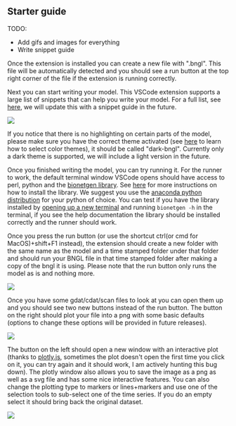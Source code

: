 ## Starter guide

TODO: 
* Add gifs and images for everything
* Write snippet guide

Once the extension is installed you can create a new file with ".bngl". This file will be automatically detected and you should see a run button at the top right corner of the file if the extension is running correctly. 

Next you can start writing your model. This VSCode extension supports a large list of snippets that can help you write your model. For a full list, see [here](https://github.com/RuleWorld/BNG_vscode_extension/blob/main/snippets/bngl-snippets.json), we will update this with a snippet guide in the future. 

<img src=https://raw.githubusercontent.com/RuleWorld/BNG_vscode_extension/main/assets/snippets.gif>

If you notice that there is no highlighting on certain parts of the model, please make sure you have the correct theme activated (see [here](https://code.visualstudio.com/docs/getstarted/themes#_selecting-the-color-theme) to learn how to select color themes), it should be called "dark-bngl". Currently only a dark theme is supported, we will include a light version in the future. 

Once you finished writing the model, you can try running it. For the runner to work, the default terminal window VSCode opens should have access to perl, python and the [bionetgen library](https://pypi.org/project/bionetgen/). See [here](https://github.com/RuleWorld/PyBioNetGen) for more instructions on how to install the library. We suggest you use the [anaconda python distribution](https://docs.anaconda.com/anaconda/install/) for your python of choice. You can test if you have the library installed by [opening up a new terminal](https://code.visualstudio.com/docs/editor/integrated-terminal#_terminal-keybindings) and running ```bionetgen -h``` in the terminal, if you see the help documentation the library should be installed correctly and the runner should work. 

Once you press the run button (or use the shortcut ctrl(or cmd for MacOS)+shift+F1 instead), the extension should create a new folder with the same name as the model and a time stamped folder under that folder and should run your BNGL file in that time stamped folder after making a copy of the bngl it is using. Please note that the run button only runs the model as is and nothing more. 

 <img src=https://raw.githubusercontent.com/RuleWorld/BNG_vscode_extension/main/assets/runner.gif>

Once you have some gdat/cdat/scan files to look at you can open them up and you should see two new buttons instead of the run button. The button on the right should plot your file into a png with some basic defaults (options to change these options will be provided in future releases).

 <img src=https://raw.githubusercontent.com/RuleWorld/BNG_vscode_extension/main/assets/plotting_cli.gif>

The button on the left should open a new window with an interactive plot (thanks to [plotly.js](https://plotly.com/javascript/), sometimes the plot doesn't open the first time you click on it, you can try again and it should work, I am actively hunting this bug down). The plotly window also allows you to save the image as a png as well as a svg file and has some nice interactive features. You can also change the plotting type to markers or lines+markers and use one of the selection tools to sub-select one of the time series. If you do an empty select it should bring back the original dataset.

<img src=https://raw.githubusercontent.com/RuleWorld/BNG_vscode_extension/main/assets/plotting.gif>